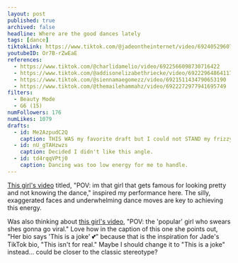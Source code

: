 ```yaml
---
layout: post
published: true
archived: false
headline: Where are the good dances lately
tags: [dance]
tiktokLink: https://www.tiktok.com/@jadeontheinternet/video/6924052960708168965
youtubeID: Or7B-rZwEaE
references:
  - https://www.tiktok.com/@charlidamelio/video/6922566098730716422
  - https://www.tiktok.com/@addisonelizabethriecke/video/6922296486411717893
  - https://www.tiktok.com/@siennamaegomezz/video/6921511434790653190
  - https://www.tiktok.com/@themailehammahz/video/6922272977941695749
filters:
  - Beauty Mode
  - G6 (15)
numFollowers: 176
numLikes: 1079
drafts:
  - id: Me2AzpudC2Q
    caption: THIS WAS my favorite draft but I could not STAND my frizzy hair.
  - id: nU_gTAHzwzs
    caption: Decided I didn't like this angle.
  - id: td4rqqVPtj0
    caption: Dancing was too low energy for me to handle.
---
```


[This girl's video](https://www.tiktok.com/@benitariley/video/6922897971356912901) titled, "POV: im that girl that gets famous for looking pretty and not knowing the dance," inspired my performance here. The silly, exaggerated faces and underwhelming dance moves are key to achieving this energy.

Was also thinking about [this girl's video](https://www.tiktok.com/@kali_rae/video/6916900050199170310), "POV: the 'popular' girl who swears shes gonna go viral." Love how in the caption of this one she points out, "Her bio says 'This is a joke' 💕" because that is the inspiration for Jade's TikTok bio, "This isn't for real." Maybe I should change it to "This is a joke" instead... could be closer to the classic stereotype?
